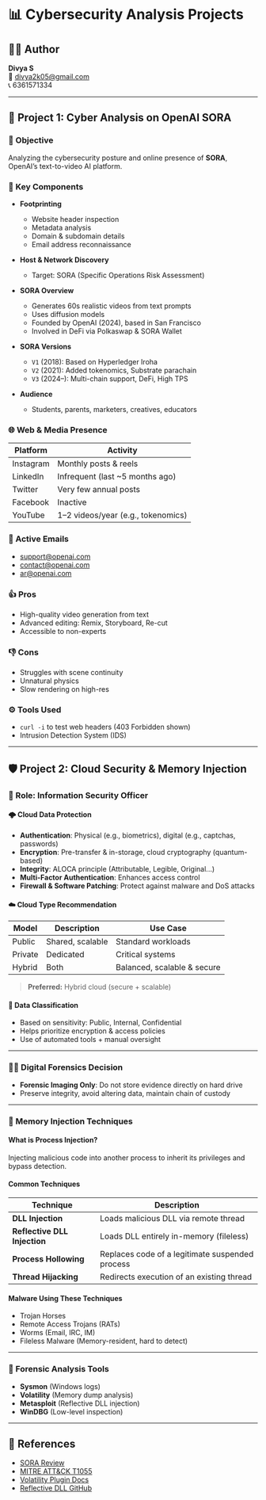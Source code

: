 
# 📊 Cybersecurity Analysis Projects

## 👩‍💻 Author
**Divya S**  
📧 divya2k05@gmail.com  
📞 6361571334

---

## 📁 Project 1: Cyber Analysis on OpenAI SORA

### 🔎 Objective
Analyzing the cybersecurity posture and online presence of **SORA**, OpenAI’s text-to-video AI platform.

### 📌 Key Components

- **Footprinting**
  - Website header inspection
  - Metadata analysis
  - Domain & subdomain details
  - Email address reconnaissance

- **Host & Network Discovery**
  - Target: SORA (Specific Operations Risk Assessment)

- **SORA Overview**
  - Generates 60s realistic videos from text prompts
  - Uses diffusion models
  - Founded by OpenAI (2024), based in San Francisco
  - Involved in DeFi via Polkaswap & SORA Wallet

- **SORA Versions**
  - `V1` (2018): Based on Hyperledger Iroha  
  - `V2` (2021): Added tokenomics, Substrate parachain  
  - `V3` (2024–): Multi-chain support, DeFi, High TPS  

- **Audience**
  - Students, parents, marketers, creatives, educators

### 🌐 Web & Media Presence

| Platform    | Activity |
|-------------|----------|
| Instagram   | Monthly posts & reels |
| LinkedIn    | Infrequent (last ~5 months ago) |
| Twitter     | Very few annual posts |
| Facebook    | Inactive |
| YouTube     | 1–2 videos/year (e.g., tokenomics) |

### 📮 Active Emails
- support@openai.com  
- contact@openai.com  
- ar@openai.com  

### 👍 Pros
- High-quality video generation from text  
- Advanced editing: Remix, Storyboard, Re-cut  
- Accessible to non-experts  

### 👎 Cons
- Struggles with scene continuity  
- Unnatural physics  
- Slow rendering on high-res  

### ⚙️ Tools Used
- `curl -i` to test web headers (403 Forbidden shown)  
- Intrusion Detection System (IDS)

---

## 🛡️ Project 2: Cloud Security & Memory Injection

### 🎯 Role: Information Security Officer

#### 🌩️ Cloud Data Protection

- **Authentication**: Physical (e.g., biometrics), digital (e.g., captchas, passwords)  
- **Encryption**: Pre-transfer & in-storage, cloud cryptography (quantum-based)  
- **Integrity**: ALOCA principle (Attributable, Legible, Original...)  
- **Multi-Factor Authentication**: Enhances access control  
- **Firewall & Software Patching**: Protect against malware and DoS attacks  

#### ☁️ Cloud Type Recommendation

| Model | Description | Use Case |
|-------|-------------|----------|
| Public | Shared, scalable | Standard workloads |
| Private | Dedicated | Critical systems |
| Hybrid | Both | Balanced, scalable & secure |

> **Preferred:** Hybrid cloud (secure + scalable)

#### 📂 Data Classification

- Based on sensitivity: Public, Internal, Confidential  
- Helps prioritize encryption & access policies  
- Use of automated tools + manual oversight

---

### 🕵️‍♂️ Digital Forensics Decision

- **Forensic Imaging Only**: Do not store evidence directly on hard drive  
- Preserve integrity, avoid altering data, maintain chain of custody

---

### 💉 Memory Injection Techniques

#### What is Process Injection?
Injecting malicious code into another process to inherit its privileges and bypass detection.

#### Common Techniques

| Technique | Description |
|----------|-------------|
| **DLL Injection** | Loads malicious DLL via remote thread |
| **Reflective DLL Injection** | Loads DLL entirely in-memory (fileless) |
| **Process Hollowing** | Replaces code of a legitimate suspended process |
| **Thread Hijacking** | Redirects execution of an existing thread |

#### Malware Using These Techniques
- Trojan Horses
- Remote Access Trojans (RATs)
- Worms (Email, IRC, IM)
- Fileless Malware (Memory-resident, hard to detect)

---

### 🔬 Forensic Analysis Tools
- **Sysmon** (Windows logs)  
- **Volatility** (Memory dump analysis)  
- **Metasploit** (Reflective DLL injection)  
- **WinDBG** (Low-level inspection)

---

## 📎 References

- [SORA Review](https://medium.com/artificial-corner/my-honest-review-of-openais-sora-and-how-it-compares-with-other-ai-video-generators-e9b19c251b27)  
- [MITRE ATT&CK T1055](https://attack.mitre.org/techniques/T1055/)  
- [Volatility Plugin Docs](https://volatilityfoundation.org/)  
- [Reflective DLL GitHub](https://github.com/stephenfewer/ReflectiveDLLInjection)  
